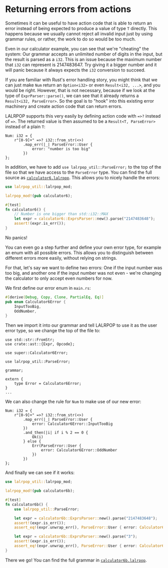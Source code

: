 # Returning errors from actions

Sometimes it can be useful to have action code that is able to return an error
instead of being expected to produce a value of type `T` directly. This happens
because we usually cannot reject all invalid input just by using grammar rules,
or rather, the work to do so would be too much.

Even in our calculator example, you can see that we're "cheating" the system:
Our grammar accepts an unlimited number of digits in the input, but the result
is parsed as a `i32`. This is an issue because the maximum number that `i32`
can represent is 2147483647. Try giving it a bigger number and it will panic
because it always expects the `i32` conversion to succeed.

If you are familiar with Rust's error handling story, you might think that we
can just make `Num` return an `Option<i32>` or even `Result<i32, ...>`, and you
would be right. However, that is not necessary, because if we look at the type
of `ExprParser::parse()`, we can see that it already returns a `Result<i32,
ParseError>`. So the goal is to "hook" into this existing error machinery and
create action code that can return errors.

LALRPOP supports this very easily by defining action code with `=>?` instead of
`=>`. The returned value is then assumed to be a `Result<T, ParseError>`
instead of a plain `T`:

```lalrpop
Num: i32 = {
    r"[0-9]+" =>? i32::from_str(<>)
        .map_err(|_| ParseError::User {
            error: "number is too big"
        })
};
```

In addition, we have to add `use lalrpop_util::ParseError;` to the top of the
file so that we have access to the `ParseError` type. You can find the full
source as [`calculator6.lalrpop`][calculator6]. This allows you to nicely
handle the errors:

```rust
use lalrpop_util::lalrpop_mod;

lalrpop_mod!(pub calculator6);

#[test]
fn calculator6() {
    // Number is one bigger than std::i32::MAX
    let expr = calculator6::ExprsParser::new().parse("2147483648");
    assert!(expr.is_err());
}
```

No panics!

You can even go a step further and define your own error type, for example an
enum with all possible errors. This allows you to distinguish between different
errors more easily, without relying on strings.

For that, let's say we want to define two errors: One if the input number was
too big, and another one if the input number was not even - we're changing the
calculator to only accept even numbers for now.

We first define our error enum in `main.rs`:

```rust
#[derive(Debug, Copy, Clone, PartialEq, Eq)]
pub enum Calculator6Error {
    InputTooBig,
    OddNumber,
}
```

Then we import it into our grammar and tell LALRPOP to use it as the user error
type, so we change the top of the file to:

```lalrpop
use std::str::FromStr;
use crate::ast::{Expr, Opcode};

use super::Calculator6Error;

use lalrpop_util::ParseError;

grammar;

extern {
    type Error = Calculator6Error;
}
...
```

We can also change the rule for `Num` to make use of our new error:

```lalrpop
Num: i32 = {
    r"[0-9]+" =>? i32::from_str(<>)
        .map_err(|_| ParseError::User {
            error: Calculator6Error::InputTooBig
        })
        .and_then(|i| if i % 2 == 0 {
            Ok(i)
        } else {
            Err(ParseError::User {
                error: Calculator6Error::OddNumber
            })
        })
};
```

And finally we can see if it works:

```rust
use lalrpop_util::lalrpop_mod;

lalrpop_mod!(pub calculator6b);

#[test]
fn calculator6b() {
    use lalrpop_util::ParseError;

    let expr = calculator6b::ExprsParser::new().parse("2147483648");
    assert!(expr.is_err());
    assert_eq!(expr.unwrap_err(), ParseError::User { error: Calculator6Error::InputTooBig });

    let expr = calculator6b::ExprsParser::new().parse("3");
    assert!(expr.is_err());
    assert_eq!(expr.unwrap_err(), ParseError::User { error: Calculator6Error::OddNumber });
}
```

There we go! You can find the full grammar in [`calculator6b.lalrpop`][calculator6b].

[calculator6]: https://github.com/lalrpop/lalrpop/blob/master/doc/calculator/src/calculator6.lalrpop
[calculator6b]: https://github.com/lalrpop/lalrpop/blob/master/doc/calculator/src/calculator6b.lalrpop
